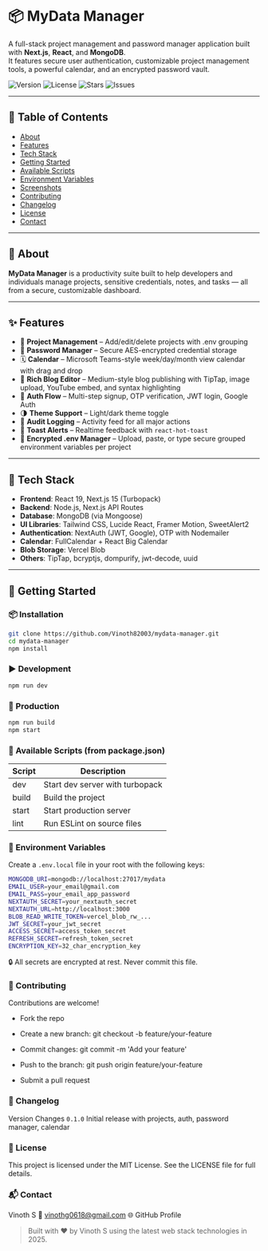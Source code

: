 # 📦 MyData Manager

A full-stack project management and password manager application built with **Next.js**, **React**, and **MongoDB**.  
It features secure user authentication, customizable project management tools, a powerful calendar, and an encrypted password vault.

![Version](https://img.shields.io/github/package-json/v/Vinoth82003/mydata-manager)
![License](https://img.shields.io/github/license/Vinoth82003/mydata-manager)
![Stars](https://img.shields.io/github/stars/Vinoth82003/mydata-manager?style=social)
![Issues](https://img.shields.io/github/issues/Vinoth82003/mydata-manager)

---

## 📑 Table of Contents

- [About](#-about)
- [Features](#-features)
- [Tech Stack](#-tech-stack)
- [Getting Started](#-getting-started)
- [Available Scripts](#-available-scripts)
- [Environment Variables](#-environment-variables)
- [Screenshots](#-screenshots)
- [Contributing](#-contributing)
- [Changelog](#-changelog)
- [License](#-license)
- [Contact](#-contact)

---

## 🧠 About

**MyData Manager** is a productivity suite built to help developers and individuals manage projects, sensitive credentials, notes, and tasks — all from a secure, customizable dashboard.

---

## ✨ Features

- 🧩 **Project Management** – Add/edit/delete projects with .env grouping
- 🔐 **Password Manager** – Secure AES-encrypted credential storage
- 🗓️ **Calendar** – Microsoft Teams-style week/day/month view calendar with drag and drop
- 📝 **Rich Blog Editor** – Medium-style blog publishing with TipTap, image upload, YouTube embed, and syntax highlighting
- 🔄 **Auth Flow** – Multi-step signup, OTP verification, JWT login, Google Auth
- 🌗 **Theme Support** – Light/dark theme toggle
- 🧾 **Audit Logging** – Activity feed for all major actions
- 💬 **Toast Alerts** – Realtime feedback with `react-hot-toast`
- 💾 **Encrypted .env Manager** – Upload, paste, or type secure grouped environment variables per project

---

## 🧰 Tech Stack

- **Frontend**: React 19, Next.js 15 (Turbopack)
- **Backend**: Node.js, Next.js API Routes
- **Database**: MongoDB (via Mongoose)
- **UI Libraries**: Tailwind CSS, Lucide React, Framer Motion, SweetAlert2
- **Authentication**: NextAuth (JWT, Google), OTP with Nodemailer
- **Calendar**: FullCalendar + React Big Calendar
- **Blob Storage**: Vercel Blob
- **Others**: TipTap, bcryptjs, dompurify, jwt-decode, uuid

---

## 🚀 Getting Started

### 📦 Installation

```bash
git clone https://github.com/Vinoth82003/mydata-manager.git
cd mydata-manager
npm install
```

### ▶️ Development

```bash
npm run dev
```

### 🚀 Production
```bash
npm run build
npm start
```

### 🧪 Available Scripts (from package.json)
|Script	|Description|
|---|------|
|dev	|Start dev server with turbopack|
|build	|Build the project|
|start	|Start production server|
|lint	|Run ESLint on source files|

### 🔐 Environment Variables
Create a `.env.local` file in your root with the following keys:

```bash
MONGODB_URI=mongodb://localhost:27017/mydata
EMAIL_USER=your_email@gmail.com
EMAIL_PASS=your_email_app_password
NEXTAUTH_SECRET=your_nextauth_secret
NEXTAUTH_URL=http://localhost:3000
BLOB_READ_WRITE_TOKEN=vercel_blob_rw_...
JWT_SECRET=your_jwt_secret
ACCESS_SECRET=access_token_secret
REFRESH_SECRET=refresh_token_secret
ENCRYPTION_KEY=32_char_encryption_key
```
🔒 All secrets are encrypted at rest. Never commit this file.

### 🤝 Contributing
Contributions are welcome!

- Fork the repo

- Create a new branch: git checkout -b feature/your-feature

- Commit changes: git commit -m 'Add your feature'

- Push to the branch: git push origin feature/your-feature

- Submit a pull request

### 📜 Changelog
Version	Changes
`0.1.0`	Initial release with projects, auth, password manager, calendar

### 📄 License
This project is licensed under the MIT License.
See the LICENSE file for full details.

### 📬 Contact
Vinoth S
📧 vinothg0618@gmail.com
🌐 GitHub Profile

> Built with ❤️ by Vinoth S using the latest web stack technologies in 2025.